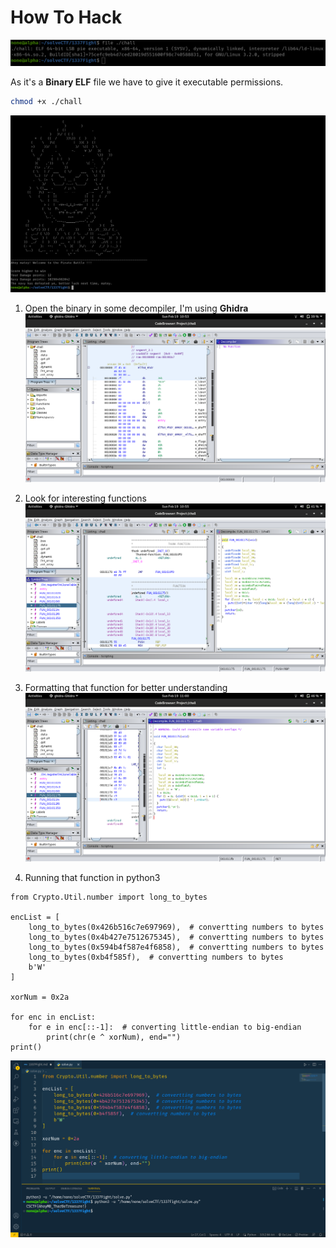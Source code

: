 # How To Hack

![Type of file](./file.png "Type Of File")

As it's a **Binary ELF** file we have to give it executable permissions.

```bash
chmod +x ./chall
```

![Main Screen](./display.png "Main Screen")

1. Open the binary in some decompiler, I'm using **Ghidra**
   ![Ghidra View](./ghidra1.png "Ghidra View")

1. Look for interesting functions
   ![Ghidra Functions](./ghidraFunctions.png "Ghidra Functions")

1. Formatting that function for better understanding
   ![formatting](./formatit.png "Fomatting Function")

1. Running that function in python3

```python3
from Crypto.Util.number import long_to_bytes

encList = [
    long_to_bytes(0x426b516c7e697969),  # convertting numbers to bytes
    long_to_bytes(0x4b427e7512675345),  # convertting numbers to bytes
    long_to_bytes(0x594b4f587e4f6858),  # convertting numbers to bytes
    long_to_bytes(0xb4f585f),  # convertting numbers to bytes
    b'W'
]

xorNum = 0x2a

for enc in encList:
    for e in enc[::-1]:  # converting little-endian to big-endian
        print(chr(e ^ xorNum), end="")
print()
```

![Flag](./solve.png "FLAG")
